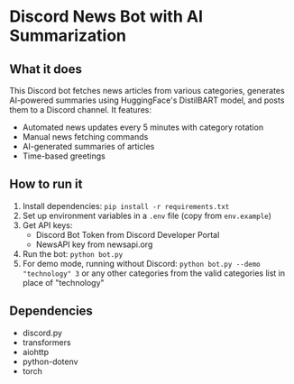 # Discord News Bot with AI Summarization

## What it does
This Discord bot fetches news articles from various categories, generates AI-powered summaries using HuggingFace's DistilBART model, and posts them to a Discord channel. It features:
- Automated news updates every 5 minutes with category rotation
- Manual news fetching commands
- AI-generated summaries of articles
- Time-based greetings

## How to run it
1. Install dependencies: `pip install -r requirements.txt`
2. Set up environment variables in a `.env` file (copy from `env.example`)
3. Get API keys:
   - Discord Bot Token from Discord Developer Portal
   - NewsAPI key from newsapi.org
4. Run the bot: `python bot.py`
5. For demo mode, running without Discord: `python bot.py --demo "technology" 3` or any other categories from the valid categories list in place of "technology"

## Dependencies
- discord.py
- transformers
- aiohttp
- python-dotenv
- torch